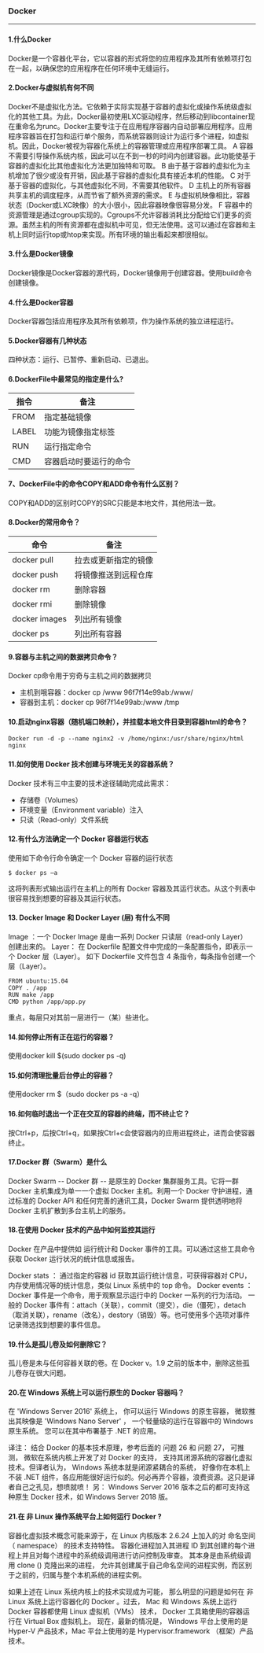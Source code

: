 ### Docker

---

#### 1.什么Docker

Docker是一个容器化平台，它以容器的形式将您的应用程序及其所有依赖项打包在一起，以确保您的应用程序在任何环境中无缝运行。

#### 2.Docker与虚拟机有何不同

Docker不是虚拟化方法。它依赖于实际实现基于容器的虚拟化或操作系统级虚拟化的其他工具。为此，Docker最初使用LXC驱动程序，然后移动到libcontainer现在重命名为runc。Docker主要专注于在应用程序容器内自动部署应用程序。应用程序容器旨在打包和运行单个服务，而系统容器则设计为运行多个进程，如虚拟机。因此，Docker被视为容器化系统上的容器管理或应用程序部署工具。
A 容器不需要引导操作系统内核，因此可以在不到一秒的时间内创建容器。此功能使基于容器的虚拟化比其他虚拟化方法更加独特和可取。
B 由于基于容器的虚拟化为主机增加了很少或没有开销，因此基于容器的虚拟化具有接近本机的性能。
C 对于基于容器的虚拟化，与其他虚拟化不同，不需要其他软件。
D 主机上的所有容器共享主机的调度程序，从而节省了额外资源的需求。
E 与虚拟机映像相比，容器状态（Docker或LXC映像）的大小很小，因此容器映像很容易分发。
F 容器中的资源管理是通过cgroup实现的。Cgroups不允许容器消耗比分配给它们更多的资源。虽然主机的所有资源都在虚拟机中可见，但无法使用。这可以通过在容器和主机上同时运行top或htop来实现。所有环境的输出看起来都很相似。

#### 3.什么是Docker镜像

Docker镜像是Docker容器的源代码，Docker镜像用于创建容器。使用build命令创建镜像。

#### 4.什么是Docker容器

Docker容器包括应用程序及其所有依赖项，作为操作系统的独立进程运行。

#### 5.Docker容器有几种状态

四种状态：运行、已暂停、重新启动、已退出。

#### 6.DockerFile中最常见的指定是什么?

| 指令  | 备注                   |
| ----- | ---------------------- |
| FROM  | 指定基础镜像           |
| LABEL | 功能为镜像指定标签     |
| RUN   | 运行指定命令           |
| CMD   | 容器启动时要运行的命令 |

#### 7、DockerFile中的命令COPY和ADD命令有什么区别？

COPY和ADD的区别时COPY的SRC只能是本地文件，其他用法一致。

#### 8.Docker的常用命令？

| 命令          | 备注                 |
| ------------- | -------------------- |
| docker pull   | 拉去或更新指定的镜像 |
| docker push   | 将镜像推送到远程仓库 |
| docker rm     | 删除容器             |
| docker rmi    | 删除镜像             |
| docker images | 列出所有镜像         |
| docker ps     | 列出所有容器         |

#### 9.容器与主机之间的数据拷贝命令？

Docker cp命令用于穷奇与主机之间的数据拷贝

- 主机到哦容器：docker cp /www 96f7f14e99ab:/www/
- 容器到主机：docker cp 96f7f14e99ab:/www /tmp

#### 10.启动nginx容器（随机端口映射），并挂载本地文件目录到容器html的命令？

```
Docker run -d -p --name nginx2 -v /home/nginx:/usr/share/nginx/html nginx
```

#### 11.如何使用 Docker 技术创建与环境无关的容器系统？

Docker 技术有三中主要的技术途径辅助完成此需求：

- 存储卷（Volumes）
- 环境变量（Environment variable）注入
- 只读（Read-only）文件系统

#### 12.有什么方法确定一个 Docker 容器运行状态

使用如下命令行命令确定一个 Docker 容器的运行状态

```
$ docker ps –a
```

这将列表形式输出运行在主机上的所有 Docker 容器及其运行状态。从这个列表中很容易找到想要的容器及其运行状态。

#### 13. Docker Image 和 Docker Layer (层) 有什么不同

Image ：一个 Docker Image 是由一系列 Docker 只读层（read-only Layer） 创建出来的。
Layer： 在 Dockerfile 配置文件中完成的一条配置指令，即表示一个 Docker 层（Layer）。
如下 Dockerfile 文件包含 4 条指令，每条指令创建一个层（Layer）。

```
FROM ubuntu:15.04
COPY . /app
RUN make /app
CMD python /app/app.py
```

重点，每层只对其前一层进行一（某）些进化。

#### 14.如何停止所有正在运行的容器？

使用docker kill $(sudo docker ps -q)

#### 15.如何清理批量后台停止的容器？

使用docker rm $（sudo docker ps -a -q）

#### 16.如何临时退出一个正在交互的容器的终端，而不终止它？

按Ctrl+p，后按Ctrl+q，如果按Ctrl+c会使容器内的应用进程终止，进而会使容器终止。

#### 17.Docker 群（Swarm）是什么

Docker Swarm -- Docker 群 -- 是原生的 Docker 集群服务工具。它将一群 Docker 主机集成为单一一个虚拟 Docker 主机。利用一个 Docker 守护进程，通过标准的 Docker API 和任何完善的通讯工具，Docker Swarm 提供透明地将 Docker 主机扩散到多台主机上的服务。

#### 18.在使用 Docker 技术的产品中如何监控其运行

Docker 在产品中提供如 运行统计和 Docker 事件的工具。可以通过这些工具命令获取 Docker 运行状况的统计信息或报告。

Docker stats ： 通过指定的容器 id 获取其运行统计信息，可获得容器对 CPU，内存使用情况等的统计信息，类似 Linux 系统中的 top 命令。
Docker events ：Docker 事件是一个命令，用于观察显示运行中的 Docker 一系列的行为活动。
一般的 Docker 事件有：attach（关联），commit（提交），die（僵死），detach（取消关联），rename（改名），destory（销毁）等。也可使用多个选项对事件记录筛选找到想要的事件信息。

#### 19.什么是孤儿卷及如何删除它？

孤儿卷是未与任何容器关联的卷。在 Docker v。1.9 之前的版本中，删除这些孤儿卷存在很大问题。

#### 20.在 Windows 系统上可以运行原生的 Docker 容器吗？

在 'Windows Server 2016' 系统上， 你可以运行 Windows 的原生容器， 微软推出其映像是 'Windows Nano Server' ， 一个轻量级的运行在容器中的 Windows 原生系统。 您可以在其中布署基于 .NET 的应用。

译注： 结合 Docker 的基本技术原理，参考后面的 问题 26 和 问题 27， 可推测， 微软在系统内核上开发了对 Docker 的支持， 支持其闭源系统的容器化虚拟技术。但译者认为， Windows 系统本就是闭源紧耦合的系统， 好像你在本机上不装 .NET 组件，各应用能很好运行似的。何必再弄个容器，浪费资源。这只是译者自己之孔见，想喷就喷！ 另： Windows Server 2016 版本之后的都可支持这种原生 Docker 技术，如 Windows Server 2018 版。

#### 21.在 非 Linux 操作系统平台上如何运行 Docker ?

容器化虚拟技术概念可能来源于，在 Linux 内核版本 2.6.24 上加入的对 命名空间（ namespace） 的技术支持特性。 容器化进程加入其进程 ID 到其创建的每个进程上并且对每个进程中的系统级调用进行访问控制及审查。 其本身是由系统级调用 clone () 克隆出来的进程， 允许其创建属于自己命名空间的进程实例，而区别于之前的，归属与整个本机系统的进程实例。

如果上述在 Linux 系统内核上的技术实现成为可能， 那么明显的问题是如何在 非 Linux 系统上运行容器化的 Docker 。过去， Mac 和 Windows 系统上运行 Docker 容器都使用 Linux 虚拟机（VMs） 技术， Docker 工具箱使用的容器运行在 Virtual Box 虚拟机上。 现在，最新的情况是， Windows 平台上使用的是 Hyper-V 产品技术，Mac 平台上使用的是 Hypervisor.framework （框架）产品技术。
